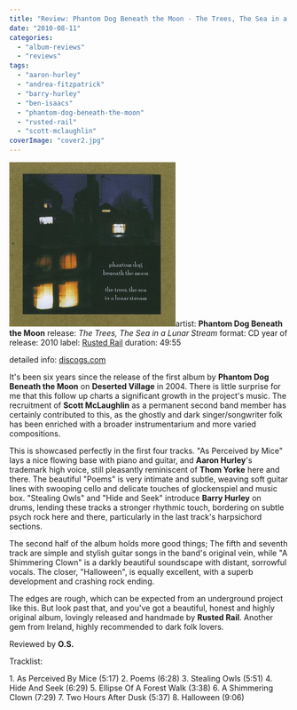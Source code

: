 ```yaml
---
title: "Review: Phantom Dog Beneath the Moon - The Trees, The Sea in a Lunar Stream (2010)"
date: "2010-08-11"
categories: 
  - "album-reviews"
  - "reviews"
tags: 
  - "aaron-hurley"
  - "andrea-fitzpatrick"
  - "barry-hurley"
  - "ben-isaacs"
  - "phantom-dog-beneath-the-moon"
  - "rusted-rail"
  - "scott-mclaughlin"
coverImage: "cover2.jpg"
---
```


[![](images/cover2.jpg "pdbm_trees")](http://www.eveningoflight.nl/wordpress/wp-content/uploads/2010/08/cover2.jpg "pdbm_trees")artist: **Phantom Dog Beneath the Moon** release: _The Trees, The Sea in a Lunar Stream_ format: CD year of release: 2010 label: [Rusted Rail](http://www.rustedrail.com/) duration: 49:55

detailed info: [discogs.com](http://www.discogs.com/Phantom-Dog-Beneath-The-Moon-The-Treesm-The-Sea-In-A-Lunar-Stream/release/2323037)

It's been six years since the release of the first album by **Phantom Dog Beneath the Moon** on **Deserted Village** in 2004. There is little surprise for me that this follow up charts a significant growth in the project's music. The recruitment of **Scott McLaughlin** as a permanent second band member has certainly contributed to this, as the ghostly and dark singer/songwriter folk has been enriched with a broader instrumentarium and more varied compositions.

This is showcased perfectly in the first four tracks. "As Perceived by Mice" lays a nice flowing base with piano and guitar, and **Aaron Hurley**'s trademark high voice, still pleasantly reminiscent of **Thom Yorke** here and there. The beautiful "Poems" is very intimate and subtle, weaving soft guitar lines with swooping cello and delicate touches of glockenspiel and music box. "Stealing Owls" and "Hide and Seek" introduce **Barry Hurley** on drums, lending these tracks a stronger rhythmic touch, bordering on subtle psych rock here and there, particularly in the last track's harpsichord sections.

The second half of the album holds more good things; The fifth and seventh track are simple and stylish guitar songs in the band's original vein, while "A Shimmering Clown" is a darkly beautiful soundscape with distant, sorrowful vocals. The closer, "Halloween", is equally excellent, with a superb development and crashing rock ending.

The edges are rough, which can be expected from an underground project like this. But look past that, and you've got a beautiful, honest and highly original album, lovingly released and handmade by **Rusted Rail**. Another gem from Ireland, highly recommended to dark folk lovers.

Reviewed by **O.S.**

Tracklist:

1\. As Perceived By Mice (5:17) 2. Poems (6:28) 3. Stealing Owls (5:51) 4. Hide And Seek (6:29) 5. Ellipse Of A Forest Walk (3:38) 6. A Shimmering Clown (7:29) 7. Two Hours After Dusk (5:37) 8. Halloween (9:06)
